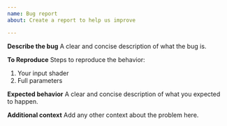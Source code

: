 ```yaml
---
name: Bug report
about: Create a report to help us improve

---
```


**Describe the bug**
A clear and concise description of what the bug is.

**To Reproduce**
Steps to reproduce the behavior:
1. Your input shader
2. Full parameters

**Expected behavior**
A clear and concise description of what you expected to happen.

**Additional context**
Add any other context about the problem here.
